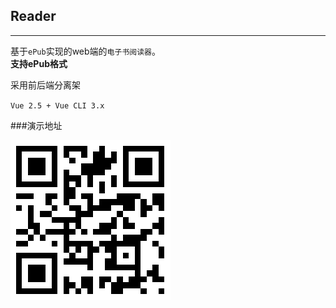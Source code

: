 ## Reader
---
基于`ePub`实现的web端的`电子书阅读器`。</br>
**支持ePub格式**

采用前后端分离架

`Vue 2.5 + Vue CLI 3.x`



###演示地址

![Image text](./demo.png)